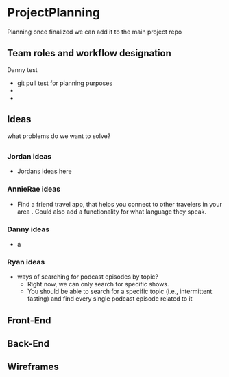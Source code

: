 # ProjectPlanning
Planning once finalized we can add it to the main project repo 
## Team roles and workflow designation
Danny test
- git pull test for planning purposes 
- 
- 
## Ideas 
what problems do we want to solve?
##
### Jordan ideas
- Jordans ideas here
### AnnieRae ideas
- Find a friend travel app, that helps you connect to other travelers in your area . Could also add a functionality for what language they speak. 
### Danny ideas
- a 
### Ryan ideas
- ways of searching for podcast episodes by topic?  
    - Right now, we can only search for specific shows.
    - You should be able to search for a specific topic (i.e., intermittent fasting) and find every single podcast episode related to it 
## Front-End

## Back-End

## Wireframes 
